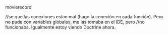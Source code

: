 movierecord

//se que las conexiones estan mal (hago la conexión en cada función). Pero no pude con variables globales, me las tomaba en el IDE, pero //no funcionaba. Igualmente estoy viendo Doctrine ahora.
